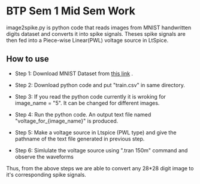 # BTP Sem 1 Mid Sem Work

image2spike.py is python code that reads images from MNIST handwritten digits dataset and converts it into spike signals. Theses spike signals are then fed into a Piece-wise Linear(PWL) voltage source in LtSpice.

## How to use

* Step 1:
    Download MNIST Dataset from [this link](https://www.kaggle.com/c/digit-recognizer/data) .

* Step 2:
    Download python code and put "train.csv" in same directory.

* Step 3:
    If you read the python code currently it is wroking for image_name = "5". It can be changed for different images.

* Step 4:
    Run the python code. An output text file named "voltage_for_{image_name}" is produced.

* Step 5:
    Make a voltage source in Ltspice (PWL type) and give the pathname of the text file generated in previous step.

* Step 6:
    Simlulate the voltage source using ".tran 150m" command and observe the waveforms

Thus, from the above steps we are able to convert any 28*28 digit image to it's corresponding spike signals. 
